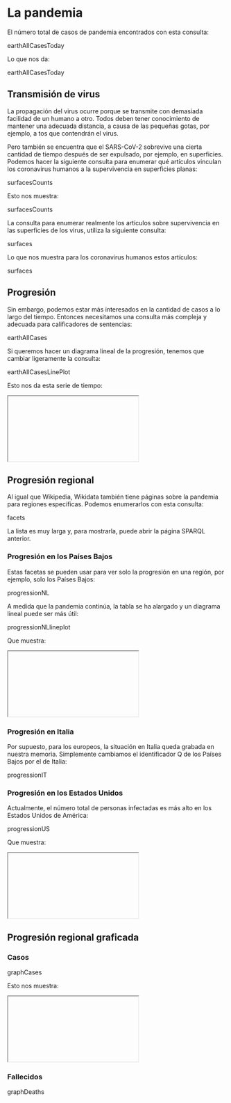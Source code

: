 # La pandemia

El número total de casos de <topic>pandemia</topic> encontrados con esta consulta:

<sparql>earthAllCasesToday</sparql>

Lo que nos da:

<out>earthAllCasesToday</out>

## <topic>Transmisión</topic> de virus 

La propagación del virus ocurre porque se transmite con demasiada facilidad de un humano a otro. Todos deben tener conocimiento de mantener una adecuada distancia, a causa de las pequeñas gotas, por ejemplo, a tos que contendrán el virus.

Pero también se encuentra que el SARS-CoV-2 sobrevive una cierta cantidad de tiempo después de ser expulsado, por ejemplo, en superficies. Podemos hacer la siguiente consulta para enumerar qué artículos vinculan los coronavirus humanos a la supervivencia en <topic>superficies planas</topic>:

<sparql>surfacesCounts</sparql>

Esto nos muestra:

<out>surfacesCounts</out>

La consulta para enumerar realmente los artículos sobre supervivencia en las superficies de los virus, utiliza la siguiente consulta:

<sparql>surfaces</sparql>

Lo que nos muestra para los coronavirus humanos estos artículos:

<out>surfaces</out>

## Progresión

Sin embargo, podemos estar más interesados en la cantidad de casos a lo largo del tiempo. Entonces necesitamos una consulta más compleja y adecuada para calificadores de sentencias:

<sparql>earthAllCases</sparql>

Si queremos hacer un diagrama lineal de la progresión, tenemos que cambiar ligeramente la consulta:

<sparql>earthAllCasesLinePlot</sparql>

Esto nos da esta serie de tiempo:

<iframe>earthAllCasesLinePlot</iframe>

## Progresión regional

Al igual que Wikipedia, Wikidata también tiene páginas sobre la pandemia para regiones específicas. Podemos enumerarlos con esta consulta:

<sparql>facets</sparql>

La lista es muy larga y, para mostrarla, puede abrir la página SPARQL anterior.

### Progresión en los Países Bajos

Estas facetas se pueden usar para ver solo la <topic>progresión</topic> en una región, por ejemplo, solo <topic>los Países Bajos</topic>:

<sparql>progressionNL</sparql>

A medida que la pandemia continúa, la tabla se ha alargado y un diagrama lineal puede ser más útil:

<sparql>progressionNLlineplot</sparql>

Que muestra:

<iframe>progressionNLlineplot</iframe>

### Progresión en Italia

Por supuesto, para los europeos, la situación en <topic>Italia</topic> queda grabada en nuestra memoria. Simplemente cambiamos el identificador Q de los Países Bajos por el de Italia:

<sparql>progressionIT</sparql>

### Progresión en los Estados Unidos

Actualmente, el número total de personas infectadas es más alto en <topic>los Estados Unidos de América</topic>:

<sparql>progressionUS</sparql>

Que muestra:

<iframe>progressionUS</iframe>

## Progresión regional graficada

### Casos

<sparql>graphCases</sparql>

Esto nos muestra:

<iframe>graphCases</iframe>

### Fallecidos

<sparql>graphDeaths</sparql>

